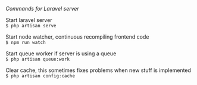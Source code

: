 *Commands for Laravel server*

Start laravel server\
`$ php artisan serve`

Start node watcher, continuous recompiling frontend code\
`$ npm run watch`

Start queue worker if server is using a queue\
`$ php artisan queue:work`

Clear cache, this sometimes fixes problems when new stuff is implemented\
`$ php artisan config:cache`